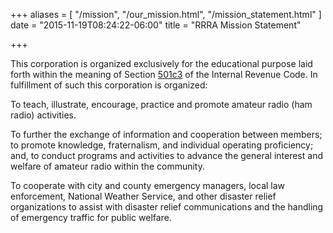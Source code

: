 +++
aliases = [
	"/mission",
	"/our_mission.html",
	"/mission_statement.html"
]
date = "2015-11-19T08:24:22-06:00"
title = "RRRA Mission Statement"

+++

This corporation is organized exclusively for the educational purpose laid
forth within the meaning of Section
[501c3](https://en.wikipedia.org/wiki/501%28c%29#501.28c.29.283.29)
 of the Internal Revenue Code. In
fulfillment of such this corporation is organized:

To teach, illustrate, encourage, practice and promote amateur radio (ham
radio) activities.

To further the exchange of information and cooperation between
members; to promote knowledge, fraternalism, and individual operating
proficiency; and, to conduct programs and activities to advance the
general interest and welfare of amateur radio within the community.

To cooperate with city and county emergency managers, local law
enforcement, National Weather Service, and other disaster relief
organizations to assist with disaster relief communications and the
handling of emergency traffic for public welfare.
